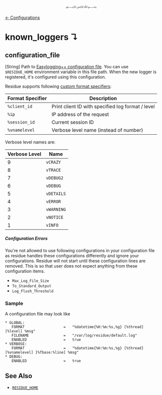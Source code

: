 <p align=center>
   ﷽
</p>

[← Configurations](/docs/CONFIGURATION.md)

# known_loggers ↴
## configuration_file
[String] Path to [Easylogging++ configuration file](https://github.com/muflihun/easyloggingpp#using-configuration-file). You can use `$RESIDUE_HOME` environment variable in this file path. When the new logger is registered, it's configured using this configuration.

Residue supports following [custom format specifiers](https://github.com/muflihun/easyloggingpp#custom-format-specifiers):

| Format Specifier | Description |
| ---------------- | ----------- |
| `%client_id`     | Print client ID with specified log format / level |
| `%ip`     | IP address of the request |
| `%session_id`     | Current session ID |
| `%vnamelevel`     | Verbose level name (instead of number) |

Verbose level names are:

| Verbose Level | Name |
| ---------------- | ----------- |
| 9 | `vCRAZY` |
| 8 | `vTRACE` |
| 7 | `vDEBUG2` |
| 6 | `vDEBUG` |
| 5 | `vDETAILS` |
| 4 | `vERROR` |
| 3 | `vWARNING` |
| 2 | `vNOTICE` |
| 1 | `vINFO` |

##### Configuration Errors

You're not allowed to use following configurations in your configuration file as residue handles these configurations differently and ignore your configurations. Residue will not start until these configuration lines are removed. This is so that user does not expect anything from these configuration items.

 * `Max_Log_File_Size`
 * `To_Standard_Output`
 * `Log_Flush_Threshold`
 
 ### Sample
 A configuration file may look like
 ```
 * GLOBAL:
    FORMAT                  =   "%datetime{%H:%m:%s,%g} [%thread] [%level] %msg"
    FILENAME                =   "/var/log/residue/default.log"
    ENABLED                 =   true
* VERBOSE:
    FORMAT                  =   "%datetime{%H:%m:%s,%g} [%thread] [%vnamelevel] [%fbase:%line] %msg"
* DEBUG:
    ENABLED                 =   true
 ```
 
 ## See Also
 * [`RESIDUE_HOME`](https://github.com/muflihun/residue/blob/develop/docs/INSTALL.md#residue_home)
